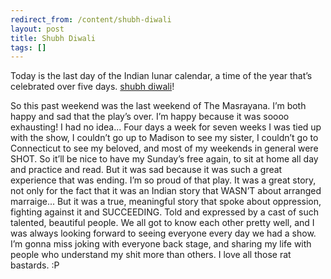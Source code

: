 ```yaml
---
redirect_from: /content/shubh-diwali
layout: post
title: Shubh Diwali
tags: []
---
```

Today is the last day of the Indian lunar calendar, a time of the year that’s celebrated over five days. [shubh diwali](http://www.iverna.com/projects/festivals/diwali.htm)!

So this past weekend was the last weekend of The Masrayana. I’m both happy and sad that the play’s over. I’m happy because it was soooo exhausting! I had no idea... Four days a week for seven weeks I was tied up with the show, I couldn’t go up to Madison to see my sister, I couldn’t go to Connecticut to see my beloved, and most of my weekends in general were SHOT. So it’ll be nice to have my Sunday’s free again, to sit at home all day and practice and read. But it was sad because it was such a great experience that was ending. I’m so proud of that play. It was a great story, not only for the fact that it was an Indian story that WASN’T about arranged marraige... But it was a true, meaningful story that spoke about oppression, fighting against it and SUCCEEDING. Told and expressed by a cast of such talented, beautiful people. We all got to know each other pretty well, and I was always looking forward to seeing everyone every day we had a show. I’m gonna miss joking with everyone back stage, and sharing my life with people who understand my shit more than others. I love all those rat bastards. :P 
